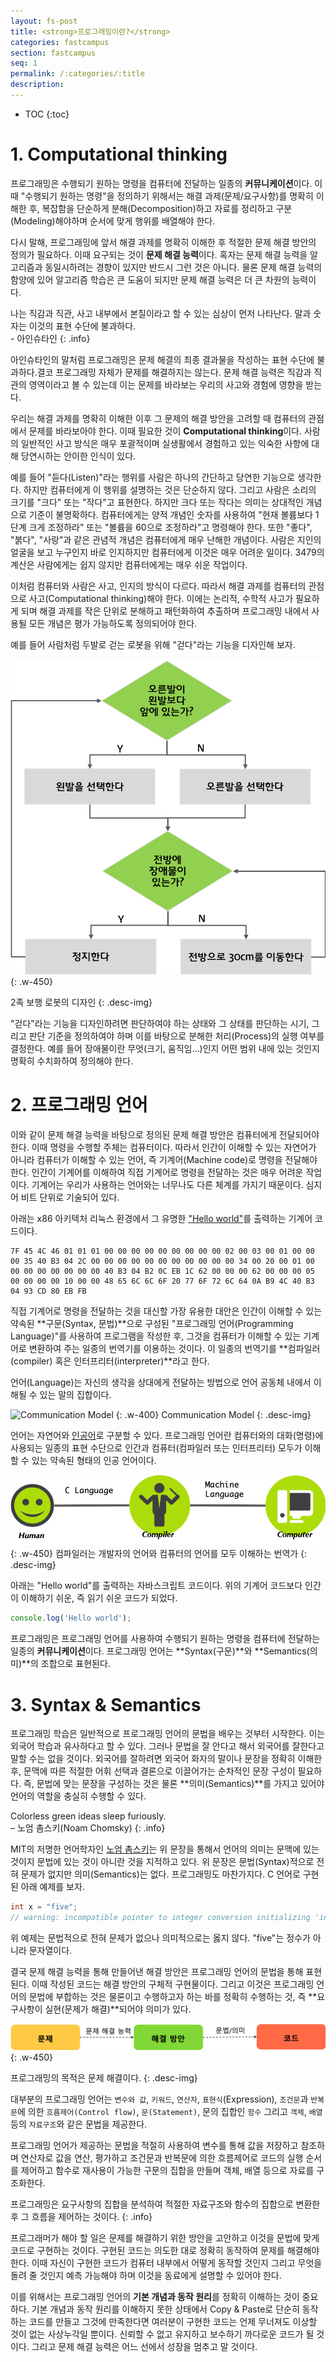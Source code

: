 ```yaml
---
layout: fs-post
title: <strong>프로그래밍이란?</strong>
categories: fastcampus
section: fastcampus
seq: 1
permalink: /:categories/:title
description:
---
```


* TOC
{:toc}

# 1. Computational thinking

프로그래밍은 수행되기 원하는 명령을 컴퓨터에 전달하는 일종의 **커뮤니케이션**이다. 이때 "수행되기 원하는 명령"을 정의하기 위해서는 해결 과제(문제/요구사항)를 명확히 이해한 후, 복잡함을 단순하게 분해(Decomposition)하고 자료를 정리하고 구분(Modeling)해야하며 순서에 맞게 행위를 배열해야 한다.

다시 말해, 프로그래밍에 앞서 해결 과제를 명확히 이해한 후 적절한 문제 해결 방안의 정의가 필요하다. 이때 요구되는 것이 **문제 해결 능력**이다. 혹자는 문제 해결 능력을 알고리즘과 동일시하려는 경향이 있지만 반드시 그런 것은 아니다. 물론 문제 해결 능력의 함양에 있어 알고리즘 학습은 큰 도움이 되지만 문제 해결 능력은 더 큰 차원의 능력이다.

나는 직감과 직관, 사고 내부에서 본질이라고 할 수 있는 심상이 먼저 나타난다. 말과 숫자는 이것의 표현 수단에 불과하다. <br>- 아인슈타인
{: .info}

아인슈타인의 말처럼 프로그래밍은 문제 해결의 최종 결과물을 작성하는 표현 수단에 불과하다.결코 프로그래밍 자체가 문제를 해결하지는 않는다. 문제 해결 능력은 직감과 직관의 영역이라고 볼 수 있는데 이는 문제를 바라보는 우리의 사고와 경험에 영향을 받는다.

우리는 해결 과제를 명확히 이해한 이후 그 문제의 해결 방안을 고려할 때 컴퓨터의 관점에서 문제를 바라보아야 한다. 이때 필요한 것이 **Computational thinking**이다. 사람의 일반적인 사고 방식은 매우 포괄적이며 실생활에서 경험하고 있는 익숙한 사항에 대해 당연시하는 안이한 인식이 있다.

예를 들어 "듣다(Listen)"라는 행위를 사람은 하나의 간단하고 당연한 기능으로 생각한다. 하지만 컴퓨터에게 이 행위를 설명하는 것은 단순하지 않다. 그리고 사람은 소리의 크기를 "크다" 또는 "작다"고 표현한다. 하지만 크다 또는 작다는 의미는 상대적인 개념으로 기준이 불명확하다. 컴퓨터에게는 양적 개념인 숫자를 사용하여 "현재 볼륨보다 1단계 크게 조정하라" 또는 "볼륨을 60으로 조정하라"고 명령해야 한다. 또한 "좋다", "붉다", "사랑"과 같은 관념적 개념은 컴퓨터에게 매우 난해한 개념이다. 사람은 지인의 얼굴을 보고 누구인지 바로 인지하지만 컴퓨터에게 이것은 매우 어려운 일이다. 3479의 계산은 사람에게는 쉽지 않지만 컴퓨터에게는 매우 쉬운 작업이다.

이처럼 컴퓨터와 사람은 사고, 인지의 방식이 다르다. 따라서 해결 과제를 컴퓨터의 관점으로 사고(Computational thinking)해야 한다. 이에는 논리적, 수학적 사고가 필요하게 되며 해결 과제를 작은 단위로 분해하고 패턴화하여 추출하며 프로그래밍 내에서 사용될 모든 개념은 평가 가능하도록 정의되어야 한다.

예를 들어 사람처럼 두발로 걷는 로봇을 위해 "걷다"라는 기능을 디자인해 보자.

![](/assets/fs-images/1-1.png)
{: .w-450}

2족 보행 로봇의 디자인
{: .desc-img}

"걷다"라는 기능을 디자인하려면 판단하여야 하는 상태와 그 상태를 판단하는 시기, 그리고 판단 기준을 정의하여야 하며 이를 바탕으로 분해한 처리(Process)의 실행 여부를 결정한다. 예를 들어 장애물이란 무엇(크기, 움직임...)인지 어떤 범위 내에 있는 것인지 명확히 수치화하여 정의해야 한다.

# 2.	프로그래밍 언어

이와 같이 문제 해결 능력을 바탕으로 정의된 문제 해결 방안은 컴퓨터에게 전달되어야 한다. 이때 명령을 수행할 주체는 컴퓨터이다. 따라서 인간이 이해할 수 있는 자연어가 아니라 컴퓨터가 이해할 수 있는 언어, 즉 기계어(Machine code)로 명령을 전달해야 한다.
인간이 기계어를 이해하여 직접 기계어로 명령을 전달하는 것은 매우 어려운 작업이다. 기계어는 우리가 사용하는 언어와는 너무나도 다른 체계를 가지기 때문이다. 심지어 비트 단위로 기술되어 있다.

아래는 x86 아키텍처 리눅스 환경에서 그 유명한 ["Hello world"](https://ko.wikipedia.org/wiki/"Hello,_World!"_프로그램)를 출력하는 기계어 코드이다.

```
7F 45 4C 46 01 01 01 00 00 00 00 00 00 00 00 00 02 00 03 00 01 00 00 00 35 40 B3 04 2C 00 00 00 00 00 00 00 00 00 00 00 34 00 20 00 01 00 00 00 00 00 00 00 00 40 B3 04 B2 0C EB 1C 62 00 00 00 62 00 00 00 05 00 00 00 00 10 00 00 48 65 6C 6C 6F 20 77 6F 72 6C 64 0A B9 4C 40 B3 04 93 CD 80 EB FB
```

직접 기계어로 명령을 전달하는 것을 대신할 가장 유용한 대안은 인간이 이해할 수 있는 약속된 **구문(Syntax, 문법)**으로 구성된 "프로그래밍 언어(Programming Language)"를 사용하여 프로그램을 작성한 후, 그것을 컴퓨터가 이해할 수 있는 기계어로 변환하여 주는 일종의 번역기를 이용하는 것이다. 이 일종의 번역기를 **컴파일러(compiler) 혹은 인터프리터(interpreter)**라고 한다.

언어(Language)는 자신의 생각을 상대에게 전달하는 방법으로 언어 공동체 내에서 이해될 수 있는 말의 집합이다.

![Communication Model](/img/com-model.png)
{: .w-400}
Communication Model
{: .desc-img}

언어는 자연어와 [인공어](https://ko.wikipedia.org/wiki/인공어)로 구분할 수 있다. 프로그래밍 언어란 컴퓨터와의 대화(명령)에 사용되는 일종의 표현 수단으로 인간과 컴퓨터(컴파일러 또는 인터프리터) 모두가 이해할 수 있는 약속된 형태의 인공 언어이다.

![](/assets/fs-images/1-2.png)
{: .w-450}
컴파일러는 개발자의 언어와 컴퓨터의 언어를 모두 이해하는 번역가
{: .desc-img}

아래는 "Hello world"를 출력하는 자바스크립트 코드이다. 위의 기계어 코드보다 인간이 이해하기 쉬운, 즉 읽기 쉬운 코드가 되었다.

```javascript
console.log('Hello world');
```

프로그래밍은 프로그래밍 언어를 사용하여 수행되기 원하는 명령을 컴퓨터에 전달하는 일종의 **커뮤니케이션**이다. 프로그래밍 언어는 **Syntax(구문)**와 **Semantics(의미)**의 조합으로 표현된다.

# 3.	Syntax & Semantics

프로그래밍 학습은 일반적으로 프로그래밍 언어의 문법을 배우는 것부터 시작한다. 이는 외국어 학습과 유사하다고 할 수 있다. 그러나 문법을 잘 안다고 해서 외국어를 잘한다고 말할 수는 없을 것이다. 외국어를 잘하려면 외국어 화자의 말이나 문장을 정확히 이해한 후, 문맥에 따른 적절한 어휘 선택과 결론으로 이끌어가는 순차적인 문장 구성이 필요하다. 즉, 문법에 맞는 문장을 구성하는 것은 물론 **의미(Semantics)**를 가지고 있어야 언어의 역할을 충실히 수행할 수 있다.

Colorless green ideas sleep furiously.<br> – 노엄 촘스키(Noam Chomsky)
{: .info}

MIT의 저명한 언어학자인 [노엄 촘스키](https://ko.wikipedia.org/wiki/노엄_촘스키)는 위 문장을 통해서 언어의 의미는 문맥에 있는 것이지 문법에 있는 것이 아니란 것을 지적하고 있다. 위 문장은 문법(Syntax)적으로 전혀 문제가 없지만 의미(Semantics)는 없다. 프로그래밍도 마찬가지다. C 언어로 구현된 아래 예제를 보자.

```c
int x = "five";
// warning: incompatible pointer to integer conversion initializing 'int' with an expression of type 'char [5]' [-Wint-conversion]
```

위 예제는 문법적으로 전혀 문제가 없으나 의미적으로는 옳지 않다. "five"는 정수가 아니라 문자열이다.

결국 문제 해결 능력을 통해 만들어낸 해결 방안은 프로그래밍 언어의 문법을 통해 표현된다. 이때 작성된 코드는 해결 방안의 구체적 구현물이다. 그리고 이것은 프로그래밍 언어의 문법에 부합하는 것은 물론이고 수행하고자 하는 바를 정확히 수행하는 것, 즉 **요구사항이 실현(문제가 해결)**되어야 의미가 있다.

![](/assets/fs-images/1-3.png)
{: .w-450}

프로그래밍의 목적은 문제 해결이다.
{: .desc-img}

대부분의 프로그래밍 언어는 `변수와 값`, `키워드`, `연산자`, `표현식`(Expression), `조건문`과 `반복문`에 의한 `흐름제어(Control flow)`, `문(Statement)`, 문의 집합인 `함수` 그리고 `객체`, `배열` 등의 `자료구조`와 같은 문법을 제공한다.

프로그래밍 언어가 제공하는 문법을 적절히 사용하여 변수를 통해 값을 저장하고 참조하며 연산자로 값을 연산, 평가하고 조건문과 반복문에 의한 흐름제어로 코드의 실행 순서를 제어하고 함수로 재사용이 가능한 구문의 집합을 만들며 객체, 배열 등으로 자료를 구조화한다.

프로그래밍은 요구사항의 집합을 분석하여 적절한 자료구조와 함수의 집합으로 변환한 후 그 흐름을 제어하는 것이다.
{: .info}

프로그래머가 해야 할 일은 문제를 해결하기 위한 방안을 고안하고 이것을 문법에 맞게 코드로 구현하는 것이다. 구현된 코드는 의도한 대로 정확히 동작하여 문제를 해결해야 한다. 이때 자신이 구현한 코드가 컴퓨터 내부에서 어떻게 동작할 것인지 그리고 무엇을 돌려 줄 것인지 예측 가능해야 하며 이것을 동료에게 설명할 수 있어야 한다.

이를 위해서는 프로그래밍 언어의 **기본 개념과 동작 원리**를 정확히 이해하는 것이 중요하다. 기본 개념과 동작 원리를 이해하지 못한 상태에서 Copy & Paste로 단순히 동작하는 코드를 만들고 그것에 만족한다면 여러분이 구현한 코드는 언제 무너져도 이상할 것이 없는 사상누각일 뿐이다. 신뢰할 수 없고 유지하고 보수하기 까다로운 코드가 될 것이다. 그리고 문제 해결 능력은 어느 선에서 성장을 멈추고 말 것이다.
